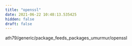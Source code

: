 ```yaml
---
title: "openssl"
date: 2021-06-22 10:48:13.535425
hidden: false
draft: false
---
```


ath79/generic/package_feeds_packages_umurmur/openssl

